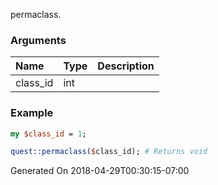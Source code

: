 permaclass.
### Arguments
**Name**|**Type**|**Description**
:---|:---|:---
class_id|int|

### Example

```perl
my $class_id = 1;

quest::permaclass($class_id); # Returns void
```


Generated On 2018-04-29T00:30:15-07:00